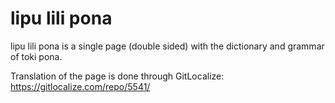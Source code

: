 # lipu lili pona

lipu lili pona is a single page (double sided) with the dictionary and grammar of toki pona.

Translation of the page is done through GitLocalize: https://gitlocalize.com/repo/5541/
